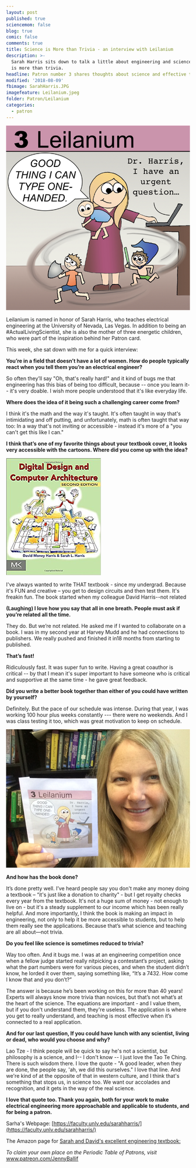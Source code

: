 ```yaml
---
layout: post
published: true
sciencemom: false
blog: true
comic: false
comments: true
title: Science is More than Trivia - an interview with Leilanium
description: >-
  Sarah Harris sits down to talk a little about engineering and science--which
  is more than trivia.
headline: Patron number 3 shares thoughts about science and effective teaching.
modified: '2018-08-09'
fbimage: SarahHarris.JPG
imagefeature: Leilanium.jpeg
folder: Patron/Leilanium
categories:
  - patron
---
```


<span class="image left" style="width:400px; max-width:50%"><img src="images/Patron/Leilanium/Leilanium.jpeg" alt="Patron 3 on the Periodic Table of Patrons - Leilanium" /></span>

Leilanium is named in honor of Sarah Harris, who teaches electrical engineering at the University of Nevada, Las Vegas. In addition to being an #ActualLivingScientist, she is also the mother of three energetic children, who were part of the inspiration behind her Patron card.

This week, she sat down with me for a quick interview:

**You’re in a field that doesn’t have a lot of women. How do people typically react when you tell them you’re an electrical engineer?**

So often they’ll say "Oh, that's really hard!" and it kind of bugs me that engineering has this bias of being too difficult, because -- once you learn it-- it's very doable. I wish more people understood that it's like everyday life.

**Where does the idea of it being such a challenging career come from?**

I think it's the math and the way it's taught. It's often taught in way that's intimidating and off putting, and unfortunately, math is often taught that way too: In a way that's not inviting or accessible - instead it's more of a "you can't get this like I can."

**I think that’s one of my favorite things about your textbook cover, it looks very accessible with the cartoons. Where did you come up with the idea?**

<span class="image left" style="width:400px; max-width:50%"><img src="images/Patron/Leilanium/Bookcover.jpg" alt="Bookcover for Digital Design and Computer Architecture, Second Edition." /></span>

I've always wanted to write THAT textbook - since my undergrad. Because it's FUN and creative – you get to design circuits and then test them. It's freakin fun. The book started when my colleague David Harris--not related

**(Laughing) I love how you say that all in one breath. People must ask if you’re related all the time.**

They do. But we’re not related. He asked me if I wanted to collaborate on a book. I was in my second year at Harvey Mudd and he had connections to publishers. We really pushed and finished it in18 months from starting to published.

**That’s fast!**

Ridiculously fast. It was super fun to write. Having a great coauthor is critical -- by that I mean it's super important to have someone who is critical and supportive at the same time - he gave great feedback.

**Did you write a better book together than either of you could have written by yourself?**

Definitely. But the pace of our schedule was intense. During that year, I was working 100 hour plus weeks constantly --- there were no weekends. And I was class testing it too, which was great motivation to keep on schedule. 

<span class="image left" style="width:400px; max-width:50%"><img src="images/Patron/Leilanium/SarahHarris.JPG" alt="Sarah in her office with her Periodic Table of Patron's card." /></span>

**And how has the book done?**

It’s done pretty well. I’ve heard people say you don't make any money doing a textbook – “it's just like a donation to charity" - but I get royalty checks every year from the textbook. It's not a huge sum of money - not enough to live on - but it's a steady supplement to our income which has been really helpful. And more importantly, I think the book is making an impact in engineering, not only to help it be more accessible to students, but to help them really see the applications. Because that’s what science and teaching are all about—not trivia.

**Do you feel like science is sometimes reduced to trivia?**

Way too often. And it bugs me. I was at an engineering competition once when a fellow judge started really nitpicking a contestant’s project, asking what the part numbers were for various pieces, and when the student didn’t know, he lorded it over them, saying something like, “It’s a 7432. How come I know that and you don’t?”

The answer is because he’s been working on this for more than 40 years! Experts will always know more trivia than novices, but that’s not what’s at the heart of the science. The equations are important - and I value them, but if you don't understand them, they're useless. The application is where you get to really understand, and teaching is most effective when it’s connected to a real application.


**And for our last question, If you could have lunch with any scientist, living or dead, who would you choose and why?**

Lao Tze - I think people will be quick to say he's not a scientist, but philosophy is a science, and I-- I don't know -- I just love the Tao Te Ching. There is such wisdom there. I love the quote - "A good leader, when they are done, the people say, 'ah, we did this ourselves." I love that line. And we're kind of at the opposite of that in western culture, and I think that's something that stops us, in science too. We want our accolades and recognition, and it gets in the way of the real science.

**I love that quote too. Thank you again, both for your work to make electrical engineering more approachable and applicable to students, and for being a patron.**

Sarha's Webpage: [https://faculty.unlv.edu/sarahharris/](https://faculty.unlv.edu/sarahharris/)

The Amazon page for [Sarah and David's excellent engineering textbook:](https://www.amazon.com/Digital-Design-Computer-Architecture-Second/dp/0123944244)

_To claim your own place on the Periodic Table of Patrons, visit_ www.patreon.com/JennyBallif
